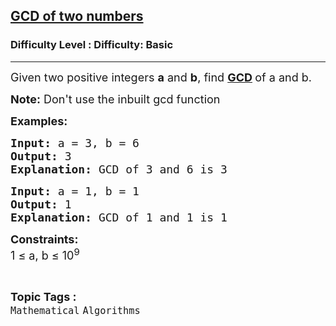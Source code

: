<h2><a href="https://www.geeksforgeeks.org/problems/gcd-of-two-numbers3459/1?page=3&difficulty=Basic&sortBy=submissions">GCD of two numbers</a></h2><h3>Difficulty Level : Difficulty: Basic</h3><hr><div class="problems_problem_content__Xm_eO"><p><span style="font-size: 18px;">Given two positive integers <strong>a</strong> and <strong>b</strong>, find <strong><a href="https://www.geeksforgeeks.org/greatest-common-divisor-gcd/">GCD</a> </strong>of a and b.</span></p>
<p><span style="font-size: 18px;"><strong>Note:</strong> Don't use the inbuilt gcd function</span></p>
<p><span style="font-size: 18px;"><strong>Examples:</strong></span></p>
<pre><span style="font-size: 18px;"><strong>Input:</strong> a = 3, b = 6
<strong>Output:</strong> 3
<strong>Explanation:</strong> GCD of 3 and 6 is 3</span></pre>
<pre><span style="font-size: 18px;"><strong>Input:</strong> a = 1, b = 1
<strong>Output:</strong> 1
<strong>Explanation:</strong> GCD of 1 and 1 is 1</span></pre>
<p><span style="font-size: 18px;"><strong>Constraints:</strong><br>1 ≤ a, b ≤ 10<sup>9</sup></span></p></div><br><p><span style=font-size:18px><strong>Topic Tags : </strong><br><code>Mathematical</code>&nbsp;<code>Algorithms</code>&nbsp;